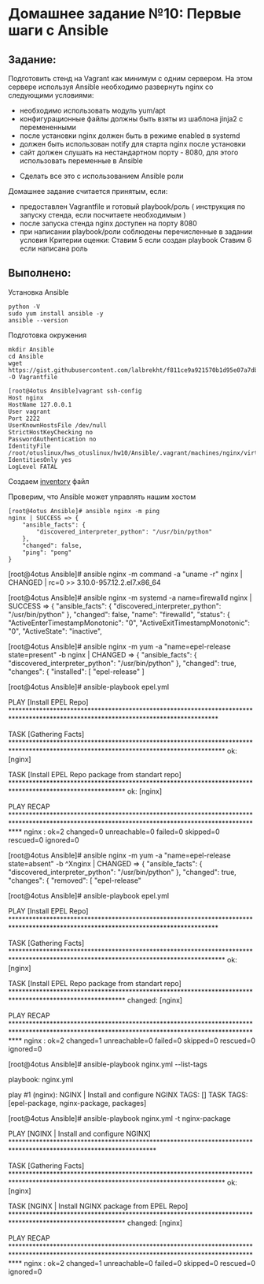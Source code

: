 # **Домашнее задание №10: Первые шаги с Ansible**

## **Задание:**

Подготовить стенд на Vagrant как минимум с одним сервером. На этом сервере используя Ansible необходимо развернуть nginx со следующими условиями:
- необходимо использовать модуль yum/apt
- конфигурационные файлы должны быть взяты из шаблона jinja2 с перемененными
- после установки nginx должен быть в режиме enabled в systemd
- должен быть использован notify для старта nginx после установки
- сайт должен слушать на нестандартном порту - 8080, для этого использовать переменные в Ansible
* Сделать все это с использованием Ansible роли

Домашнее задание считается принятым, если:
- предоставлен Vagrantfile и готовый playbook/роль ( инструкция по запуску стенда, если посчитаете необходимым )
- после запуска стенда nginx доступен на порту 8080
- при написании playbook/роли соблюдены перечисленные в задании условия
Критерии оценки: Ставим 5 если создан playbook
Ставим 6 если написана роль

## **Выполнено:**

Установка Ansible
```
python -V
sudo yum install ansible -y
ansible --version
```

Подготовка окружения
```
mkdir Ansible
cd Ansible
wget https://gist.githubusercontent.com/lalbrekht/f811ce9a921570b1d95e07a7dbebeb1e/raw/9d6f9e1ad06b257c3dc6d80a045baa6c5b75dd88/gistfile1.txt -O Vagrantfile
```

```
[root@4otus Ansible]vagrant ssh-config
Host nginx
HostName 127.0.0.1
User vagrant
Port 2222
UserKnownHostsFile /dev/null
StrictHostKeyChecking no
PasswordAuthentication no
IdentityFile /root/otuslinux/hws_otuslinux/hw10/Ansible/.vagrant/machines/nginx/virtualbox/private_key
IdentitiesOnly yes
LogLevel FATAL
```

Создаем [inventory](./Ansible/host.yml) файл

Проверим, что Ansible может управлять нашим хостом
                   
```
[root@4otus Ansible]# ansible nginx -m ping
nginx | SUCCESS => {
    "ansible_facts": {
        "discovered_interpreter_python": "/usr/bin/python"
    },
    "changed": false,
    "ping": "pong"
}
```
 
[root@4otus Ansible]#  ansible nginx -m command -a "uname -r"
nginx | CHANGED | rc=0 >>
3.10.0-957.12.2.el7.x86_64

[root@4otus Ansible]# ansible nginx -m systemd -a name=firewalld
nginx | SUCCESS => {
    "ansible_facts": {
        "discovered_interpreter_python": "/usr/bin/python"
    },
    "changed": false,
    "name": "firewalld",
    "status": {
        "ActiveEnterTimestampMonotonic": "0",
        "ActiveExitTimestampMonotonic": "0",
        "ActiveState": "inactive",


[root@4otus Ansible]# ansible nginx -m yum -a "name=epel-release state=present" -b
nginx | CHANGED => {
    "ansible_facts": {
        "discovered_interpreter_python": "/usr/bin/python"
    },
    "changed": true,
    "changes": {
        "installed": [
            "epel-release"
        ]

[root@4otus Ansible]# ansible-playbook epel.yml

PLAY [Install EPEL Repo] ************************************************************************************************************************************

TASK [Gathering Facts] **************************************************************************************************************************************
ok: [nginx]

TASK [Install EPEL Repo package from standart repo] *********************************************************************************************************
ok: [nginx]

PLAY RECAP **************************************************************************************************************************************************
nginx                      : ok=2    changed=0    unreachable=0    failed=0    skipped=0    rescued=0    ignored=0


[root@4otus Ansible]#  ansible nginx -m yum -a "name=epel-release state=absent" -b
^Xnginx | CHANGED => {
    "ansible_facts": {
        "discovered_interpreter_python": "/usr/bin/python"
    },
    "changed": true,
    "changes": {
        "removed": [
            "epel-release"
 

[root@4otus Ansible]# ansible-playbook epel.yml

PLAY [Install EPEL Repo] ************************************************************************************************************************************

TASK [Gathering Facts] **************************************************************************************************************************************
ok: [nginx]

TASK [Install EPEL Repo package from standart repo] *********************************************************************************************************
changed: [nginx]

PLAY RECAP **************************************************************************************************************************************************
nginx                      : ok=2    changed=1    unreachable=0    failed=0    skipped=0    rescued=0    ignored=0


[root@4otus Ansible]# ansible-playbook nginx.yml --list-tags

playbook: nginx.yml

  play #1 (nginx): NGINX | Install and configure NGINX  TAGS: []
      TASK TAGS: [epel-package, nginx-package, packages]


[root@4otus Ansible]# ansible-playbook nginx.yml -t nginx-package

PLAY [NGINX | Install and configure NGINX] ******************************************************************************************************************

TASK [Gathering Facts] **************************************************************************************************************************************
ok: [nginx]

TASK [NGINX | Install NGINX package from EPEL Repo] *********************************************************************************************************
changed: [nginx]

PLAY RECAP **************************************************************************************************************************************************
nginx                      : ok=2    changed=1    unreachable=0    failed=0    skipped=0    rescued=0    ignored=0



